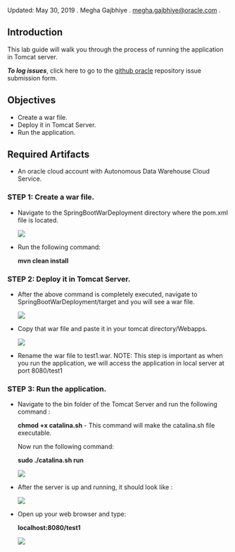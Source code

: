 Updated: May 30, 2019 . 
Megha Gajbhiye . 
megha.gajbhiye@oracle.com . 


## Introduction

This lab guide will walk you through the process of running the application in Tomcat server.

**_To log issues_**, click here to go to the [github oracle](https://github.com/oracle/learning-library/issues/new) repository issue submission form.

## Objectives

- Create a war file.
- Deploy it in Tomcat Server.
- Run the application.

## Required Artifacts

- An oracle cloud account with Autonomous Data Warehouse Cloud Service.

### **STEP 1**: Create a war file.  
    
- Navigate to the SpringBootWarDeployment directory where the pom.xml file is located.

    ![](images/SpringbootWebApp/apploc.png)

- Run the following command:

    **mvn clean install**

### **STEP 2**: Deploy it in Tomcat Server. 
 
- After the above command is completely executed, navigate to SpringBootWarDeployment/target and you will see a war file.
    
    ![](images/SpringbootWebApp/target.png)

- Copy that war file and paste it in your tomcat directory/Webapps.

    ![](images/SpringbootWebApp/webapp.png)

- Rename the war file to test1.war. 
  NOTE: This step is important as when you run the application, we will access the application in local server at port 8080/test1


### **STEP 3**: Run the application.

- Navigate to the bin folder of the Tomcat Server and run the following command :

    **chmod +x catalina.sh** - This command will make the catalina.sh file executable.

    Now run the following command: 
    
    **sudo ./catalina.sh run**

    ![](images/SpringbootWebApp/bin.png)
    

- After the server is up and running, it should look like :

    ![](images/SpringbootWebApp/serverup.png)
    
- Open up your web browser and type:

    **localhost:8080/test1**

    ![](images/SpringbootWebApp/connected.png)
